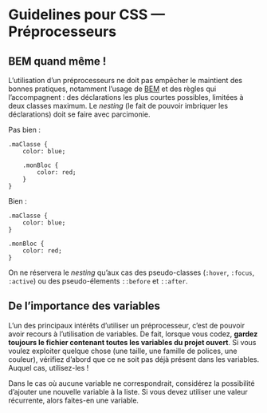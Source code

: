 # Guidelines pour CSS — Préprocesseurs

## BEM quand même !

L’utilisation d’un préprocesseurs ne doit pas empêcher le maintient des bonnes pratiques, notamment l’usage de [BEM](bem.md) et des règles qui l’accompagnent : des déclarations les plus courtes possibles, limitées à deux classes maximum. Le *nesting* (le fait de pouvoir imbriquer les déclarations) doit se faire avec parcimonie.

Pas bien :
```less
.maClasse {
	color: blue;

	.monBloc {
		color: red;
	}
}
```

Bien :
```less
.maClasse {
	color: blue;
}

.monBloc {
	color: red;
}
```

On ne réservera le *nesting* qu’aux cas des pseudo-classes (`:hover`, `:focus`, `:active`) ou des pseudo-élements `::before` et `::after`.

## De l’importance des variables

L’un des principaux intérêts d’utiliser un préprocesseur, c’est de pouvoir avoir recours à l’utilisation de variables. De fait, lorsque vous codez, **gardez toujours le fichier contenant toutes les variables du projet ouvert**. Si vous voulez exploiter quelque chose (une taille, une famille de polices, une couleur), vérifiez d’abord que ce ne soit pas déjà présent dans les variables. Auquel cas, utilisez-les !

Dans le cas où aucune variable ne correspondrait, considérez la possibilité d’ajouter une nouvelle variable à la liste. Si vous devez utiliser une valeur récurrente, alors faites-en une variable.

